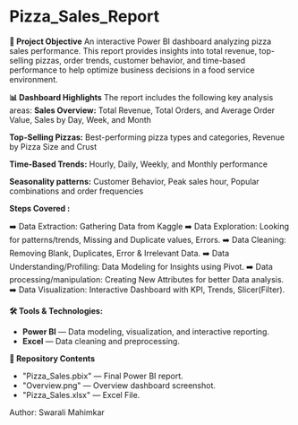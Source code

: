 # Pizza_Sales_Report
**📌 Project Objective**
An interactive Power BI dashboard analyzing pizza sales performance. This report provides insights into total revenue, top-selling pizzas, order trends, customer behavior, and time-based performance to help optimize business decisions in a food service environment.

**📊 Dashboard Highlights**
The report includes the following key analysis areas:
**Sales Overview:** Total Revenue, Total Orders, and Average Order Value, Sales by Day, Week, and Month

**Top-Selling Pizzas:** Best-performing pizza types and categories, Revenue by Pizza Size and Crust

**Time-Based Trends:** Hourly, Daily, Weekly, and Monthly performance

**Seasonality patterns:** Customer Behavior, Peak sales hour, Popular combinations and order frequencies

**Steps Covered :**

➡️ Data Extraction: Gathering Data from Kaggle
 ➡️ Data Exploration: Looking for patterns/trends, Missing and Duplicate values, Errors.
  ➡️ Data Cleaning: Removing Blank, Duplicates, Error & Irrelevant Data.
   ➡️ Data Understanding/Profiling: Data Modeling for Insights using Pivot.
    ➡️ Data processing/manipulation: Creating New Attributes for better Data analysis.
     ➡️ Data Visualization: Interactive Dashboard with KPI, Trends, Slicer(Filter).

**🛠 Tools & Technologies:**

  - **Power BI** — Data modeling, visualization, and interactive reporting.
   - **Excel** — Data cleaning and preprocessing.

**📂 Repository Contents**

  - "Pizza_Sales.pbix" — Final Power BI report.
  - "Overview.png" — Overview dashboard screenshot.
  - "Pizza_Sales.xlsx" — Excel File.

Author: Swarali Mahimkar
